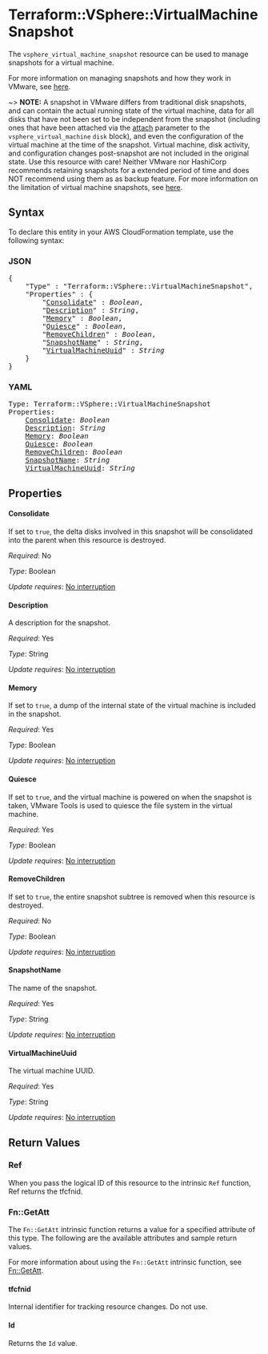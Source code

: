 # Terraform::VSphere::VirtualMachineSnapshot

The `vsphere_virtual_machine_snapshot` resource can be used to manage snapshots
for a virtual machine.

For more information on managing snapshots and how they work in VMware, see
[here][ext-vm-snapshot-management].

[ext-vm-snapshot-management]: https://docs.vmware.com/en/VMware-vSphere/6.5/com.vmware.vsphere.vm_admin.doc/GUID-CA948C69-7F58-4519-AEB1-739545EA94E5.html

~> **NOTE:** A snapshot in VMware differs from traditional disk snapshots, and
can contain the actual running state of the virtual machine, data for all disks
that have not been set to be independent from the snapshot (including ones that
have been attached via the [attach][docs-vsphere-virtual-machine-disk-attach]
parameter to the `vsphere_virtual_machine` `disk` block), and even the
configuration of the virtual machine at the time of the snapshot. Virtual
machine, disk activity, and configuration changes post-snapshot are not
included in the original state. Use this resource with care! Neither VMware nor
HashiCorp recommends retaining snapshots for a extended period of time and does
NOT recommend using them as as backup feature. For more information on the
limitation of virtual machine snapshots, see [here][ext-vm-snap-limitations].

[docs-vsphere-virtual-machine-disk-attach]: /docs/providers/vsphere/r/virtual_machine.html#attach
[ext-vm-snap-limitations]: https://docs.vmware.com/en/VMware-vSphere/6.5/com.vmware.vsphere.vm_admin.doc/GUID-53F65726-A23B-4CF0-A7D5-48E584B88613.html

## Syntax

To declare this entity in your AWS CloudFormation template, use the following syntax:

### JSON

<pre>
{
    "Type" : "Terraform::VSphere::VirtualMachineSnapshot",
    "Properties" : {
        "<a href="#consolidate" title="Consolidate">Consolidate</a>" : <i>Boolean</i>,
        "<a href="#description" title="Description">Description</a>" : <i>String</i>,
        "<a href="#memory" title="Memory">Memory</a>" : <i>Boolean</i>,
        "<a href="#quiesce" title="Quiesce">Quiesce</a>" : <i>Boolean</i>,
        "<a href="#removechildren" title="RemoveChildren">RemoveChildren</a>" : <i>Boolean</i>,
        "<a href="#snapshotname" title="SnapshotName">SnapshotName</a>" : <i>String</i>,
        "<a href="#virtualmachineuuid" title="VirtualMachineUuid">VirtualMachineUuid</a>" : <i>String</i>
    }
}
</pre>

### YAML

<pre>
Type: Terraform::VSphere::VirtualMachineSnapshot
Properties:
    <a href="#consolidate" title="Consolidate">Consolidate</a>: <i>Boolean</i>
    <a href="#description" title="Description">Description</a>: <i>String</i>
    <a href="#memory" title="Memory">Memory</a>: <i>Boolean</i>
    <a href="#quiesce" title="Quiesce">Quiesce</a>: <i>Boolean</i>
    <a href="#removechildren" title="RemoveChildren">RemoveChildren</a>: <i>Boolean</i>
    <a href="#snapshotname" title="SnapshotName">SnapshotName</a>: <i>String</i>
    <a href="#virtualmachineuuid" title="VirtualMachineUuid">VirtualMachineUuid</a>: <i>String</i>
</pre>

## Properties

#### Consolidate

If set to `true`, the delta disks involved in this
snapshot will be consolidated into the parent when this resource is
destroyed.

_Required_: No

_Type_: Boolean

_Update requires_: [No interruption](https://docs.aws.amazon.com/AWSCloudFormation/latest/UserGuide/using-cfn-updating-stacks-update-behaviors.html#update-no-interrupt)

#### Description

A description for the snapshot.

_Required_: Yes

_Type_: String

_Update requires_: [No interruption](https://docs.aws.amazon.com/AWSCloudFormation/latest/UserGuide/using-cfn-updating-stacks-update-behaviors.html#update-no-interrupt)

#### Memory

If set to `true`, a dump of the internal state of the
virtual machine is included in the snapshot.

_Required_: Yes

_Type_: Boolean

_Update requires_: [No interruption](https://docs.aws.amazon.com/AWSCloudFormation/latest/UserGuide/using-cfn-updating-stacks-update-behaviors.html#update-no-interrupt)

#### Quiesce

If set to `true`, and the virtual machine is powered
on when the snapshot is taken, VMware Tools is used to quiesce the file
system in the virtual machine.

_Required_: Yes

_Type_: Boolean

_Update requires_: [No interruption](https://docs.aws.amazon.com/AWSCloudFormation/latest/UserGuide/using-cfn-updating-stacks-update-behaviors.html#update-no-interrupt)

#### RemoveChildren

If set to `true`, the entire snapshot subtree
is removed when this resource is destroyed.

_Required_: No

_Type_: Boolean

_Update requires_: [No interruption](https://docs.aws.amazon.com/AWSCloudFormation/latest/UserGuide/using-cfn-updating-stacks-update-behaviors.html#update-no-interrupt)

#### SnapshotName

The name of the snapshot.

_Required_: Yes

_Type_: String

_Update requires_: [No interruption](https://docs.aws.amazon.com/AWSCloudFormation/latest/UserGuide/using-cfn-updating-stacks-update-behaviors.html#update-no-interrupt)

#### VirtualMachineUuid

The virtual machine UUID.

_Required_: Yes

_Type_: String

_Update requires_: [No interruption](https://docs.aws.amazon.com/AWSCloudFormation/latest/UserGuide/using-cfn-updating-stacks-update-behaviors.html#update-no-interrupt)

## Return Values

### Ref

When you pass the logical ID of this resource to the intrinsic `Ref` function, Ref returns the tfcfnid.

### Fn::GetAtt

The `Fn::GetAtt` intrinsic function returns a value for a specified attribute of this type. The following are the available attributes and sample return values.

For more information about using the `Fn::GetAtt` intrinsic function, see [Fn::GetAtt](https://docs.aws.amazon.com/AWSCloudFormation/latest/UserGuide/intrinsic-function-reference-getatt.html).

#### tfcfnid

Internal identifier for tracking resource changes. Do not use.

#### Id

Returns the <code>Id</code> value.

